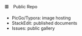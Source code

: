 🟥　Public Repo

- PicGo/Typora: image hosting 
- StackEdit: published documents
- Issues: public gallery
